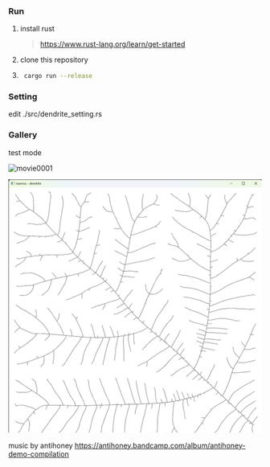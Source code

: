 ### Run

1. install rust

    > https://www.rust-lang.org/learn/get-started

2. clone this repository

3. ```bash
    cargo run --release
    ```

### Setting
edit ./src/dendrite_setting.rs

### Gallery

test mode

![movie0001](./movie0001.gif)

![image0001](./image0001.png)

music by antihoney
https://antihoney.bandcamp.com/album/antihoney-demo-compilation